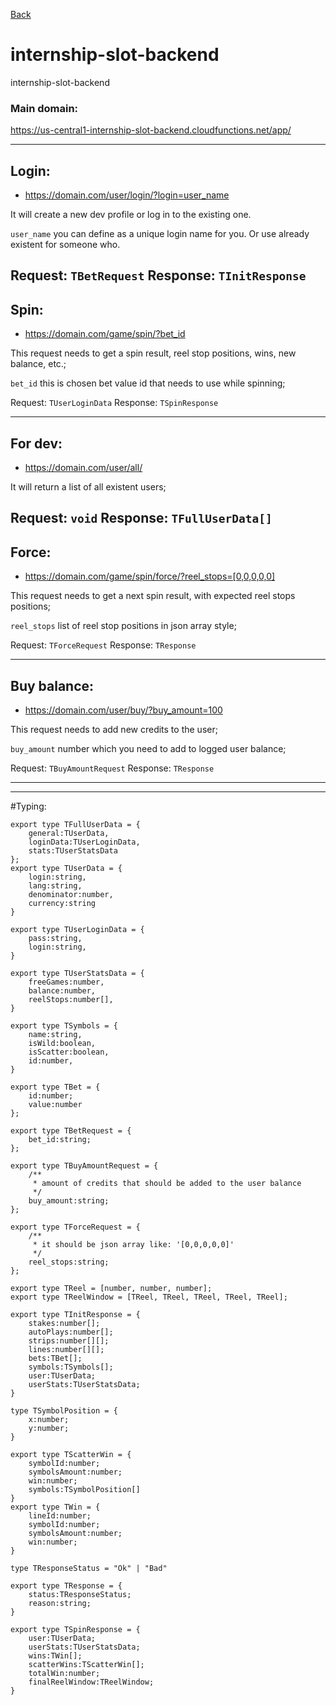 [Back](./../../README.md)

# internship-slot-backend
internship-slot-backend

### Main domain:
https://us-central1-internship-slot-backend.cloudfunctions.net/app/

---

## Login:
* https://domain.com/user/login/?login=user_name

It will create a new dev profile or log in to the existing one.

`user_name` you can define as a unique login name for you. Or use already existent for someone who.

Request: `TBetRequest`
Response: `TInitResponse`
---
## Spin:
* https://domain.com/game/spin/?bet_id

This request needs to get a spin result, reel stop positions, wins, new balance, etc.;

`bet_id` this is chosen bet value id that needs to use while spinning;

Request: `TUserLoginData`
Response: `TSpinResponse`

---
## For dev:
* https://domain.com/user/all/

It will return a list of all existent users;

Request: `void`
Response: `TFullUserData[]`
 ---
## Force:
* https://domain.com/game/spin/force/?reel_stops=[0,0,0,0,0]

This request needs to get a next spin result, with expected reel stops positions;

`reel_stops` list of reel stop positions in json array style;

Request: `TForceRequest`
Response: `TResponse`

---

## Buy balance:
* https://domain.com/user/buy/?buy_amount=100

This request needs to add new credits to the user;

`buy_amount` number which you need to add to logged user balance;

Request: `TBuyAmountRequest`
Response: `TResponse`

---
---

#Typing:

```
export type TFullUserData = {
    general:TUserData,
    loginData:TUserLoginData,
    stats:TUserStatsData
};
export type TUserData = {
    login:string,
    lang:string,
    denominator:number,
    currency:string
}

export type TUserLoginData = {
    pass:string,
    login:string,
}

export type TUserStatsData = {
    freeGames:number,
    balance:number,
    reelStops:number[],
}

export type TSymbols = {
    name:string,
    isWild:boolean,
    isScatter:boolean,
    id:number,
}

export type TBet = {
    id:number;
    value:number
};

export type TBetRequest = {
    bet_id:string;
};

export type TBuyAmountRequest = {
    /**
     * amount of credits that should be added to the user balance
     */
    buy_amount:string;
};

export type TForceRequest = {
    /**
     * it should be json array like: '[0,0,0,0,0]'
     */
    reel_stops:string;
};

export type TReel = [number, number, number];
export type TReelWindow = [TReel, TReel, TReel, TReel, TReel];

export type TInitResponse = {
    stakes:number[];
    autoPlays:number[];
    strips:number[][];
    lines:number[][];
    bets:TBet[];
    symbols:TSymbols[];
    user:TUserData;
    userStats:TUserStatsData;
}

type TSymbolPosition = {
    x:number;
    y:number;
}

export type TScatterWin = {
    symbolId:number;
    symbolsAmount:number;
    win:number;
    symbols:TSymbolPosition[]
}
export type TWin = {
    lineId:number;
    symbolId:number;
    symbolsAmount:number;
    win:number;
}

type TResponseStatus = "Ok" | "Bad"

export type TResponse = {
    status:TResponseStatus;
    reason:string;
}

export type TSpinResponse = {
    user:TUserData;
    userStats:TUserStatsData;
    wins:TWin[];
    scatterWins:TScatterWin[];
    totalWin:number;
    finalReelWindow:TReelWindow;
}

```
